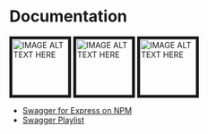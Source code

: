 # Documentation

<div>
<a href="http://www.youtube.com/watch?feature=player_embedded&v=5aryMKiBEKY
      " target="_blank"><img src="http://img.youtube.com/vi/5aryMKiBEKY/0.jpg" 
      alt="IMAGE ALT TEXT HERE" width="100" height="100" border="5" /></a>
<a href="http://www.youtube.com/watch?feature=player_embedded&v=apouPYPh_as
      " target="_blank"><img src="http://img.youtube.com/vi/apouPYPh_as/0.jpg" 
      alt="IMAGE ALT TEXT HERE" width="100" height="100" border="5" /></a>
<a href="http://www.youtube.com/watch?feature=player_embedded&v=EnMQm365t_s
      " target="_blank"><img src="http://img.youtube.com/vi/EnMQm365t_s/0.jpg" 
      alt="IMAGE ALT TEXT HERE" width="100" height="100" border="5" /></a>

</div>

- [Swagger for Express on NPM](https://www.npmjs.com/package/swagger-ui-express)
- [Swagger Playlist](https://www.youtube.com/playlist?list=PLD5mJXRPUUgsZ5qXWoosfUWw_IQfC79Jy)
